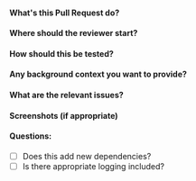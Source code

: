 
#### What's this Pull Request do?
#### Where should the reviewer start?
#### How should this be tested?
#### Any background context you want to provide?
#### What are the relevant issues?
#### Screenshots (if appropriate)
#### Questions:
- [ ] Does this add new dependencies?
- [ ] Is there appropriate logging included?
